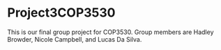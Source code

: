 # Project3COP3530

This is our final group project for COP3530. Group members are Hadley Browder, Nicole Campbell, and Lucas Da Silva.
